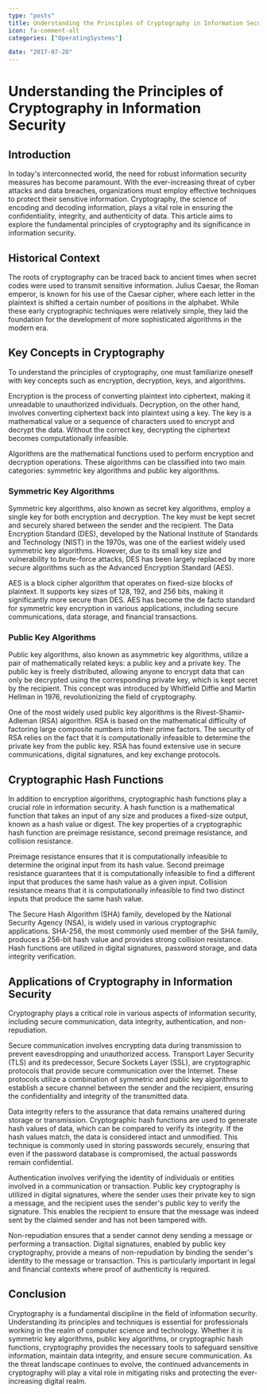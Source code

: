 ```yaml
---
type: "posts"
title: Understanding the Principles of Cryptography in Information Security
icon: fa-comment-alt
categories: ["OperatingSystems"]

date: "2017-07-28"
---
```




# Understanding the Principles of Cryptography in Information Security

## Introduction

In today's interconnected world, the need for robust information security measures has become paramount. With the ever-increasing threat of cyber attacks and data breaches, organizations must employ effective techniques to protect their sensitive information. Cryptography, the science of encoding and decoding information, plays a vital role in ensuring the confidentiality, integrity, and authenticity of data. This article aims to explore the fundamental principles of cryptography and its significance in information security.

## Historical Context

The roots of cryptography can be traced back to ancient times when secret codes were used to transmit sensitive information. Julius Caesar, the Roman emperor, is known for his use of the Caesar cipher, where each letter in the plaintext is shifted a certain number of positions in the alphabet. While these early cryptographic techniques were relatively simple, they laid the foundation for the development of more sophisticated algorithms in the modern era.

## Key Concepts in Cryptography

To understand the principles of cryptography, one must familiarize oneself with key concepts such as encryption, decryption, keys, and algorithms.

Encryption is the process of converting plaintext into ciphertext, making it unreadable to unauthorized individuals. Decryption, on the other hand, involves converting ciphertext back into plaintext using a key. The key is a mathematical value or a sequence of characters used to encrypt and decrypt the data. Without the correct key, decrypting the ciphertext becomes computationally infeasible.

Algorithms are the mathematical functions used to perform encryption and decryption operations. These algorithms can be classified into two main categories: symmetric key algorithms and public key algorithms.

### Symmetric Key Algorithms

Symmetric key algorithms, also known as secret key algorithms, employ a single key for both encryption and decryption. The key must be kept secret and securely shared between the sender and the recipient. The Data Encryption Standard (DES), developed by the National Institute of Standards and Technology (NIST) in the 1970s, was one of the earliest widely used symmetric key algorithms. However, due to its small key size and vulnerability to brute-force attacks, DES has been largely replaced by more secure algorithms such as the Advanced Encryption Standard (AES).

AES is a block cipher algorithm that operates on fixed-size blocks of plaintext. It supports key sizes of 128, 192, and 256 bits, making it significantly more secure than DES. AES has become the de facto standard for symmetric key encryption in various applications, including secure communications, data storage, and financial transactions.

### Public Key Algorithms

Public key algorithms, also known as asymmetric key algorithms, utilize a pair of mathematically related keys: a public key and a private key. The public key is freely distributed, allowing anyone to encrypt data that can only be decrypted using the corresponding private key, which is kept secret by the recipient. This concept was introduced by Whitfield Diffie and Martin Hellman in 1976, revolutionizing the field of cryptography.

One of the most widely used public key algorithms is the Rivest-Shamir-Adleman (RSA) algorithm. RSA is based on the mathematical difficulty of factoring large composite numbers into their prime factors. The security of RSA relies on the fact that it is computationally infeasible to determine the private key from the public key. RSA has found extensive use in secure communications, digital signatures, and key exchange protocols.

## Cryptographic Hash Functions

In addition to encryption algorithms, cryptographic hash functions play a crucial role in information security. A hash function is a mathematical function that takes an input of any size and produces a fixed-size output, known as a hash value or digest. The key properties of a cryptographic hash function are preimage resistance, second preimage resistance, and collision resistance.

Preimage resistance ensures that it is computationally infeasible to determine the original input from its hash value. Second preimage resistance guarantees that it is computationally infeasible to find a different input that produces the same hash value as a given input. Collision resistance means that it is computationally infeasible to find two distinct inputs that produce the same hash value.

The Secure Hash Algorithm (SHA) family, developed by the National Security Agency (NSA), is widely used in various cryptographic applications. SHA-256, the most commonly used member of the SHA family, produces a 256-bit hash value and provides strong collision resistance. Hash functions are utilized in digital signatures, password storage, and data integrity verification.

## Applications of Cryptography in Information Security

Cryptography plays a critical role in various aspects of information security, including secure communication, data integrity, authentication, and non-repudiation.

Secure communication involves encrypting data during transmission to prevent eavesdropping and unauthorized access. Transport Layer Security (TLS) and its predecessor, Secure Sockets Layer (SSL), are cryptographic protocols that provide secure communication over the Internet. These protocols utilize a combination of symmetric and public key algorithms to establish a secure channel between the sender and the recipient, ensuring the confidentiality and integrity of the transmitted data.

Data integrity refers to the assurance that data remains unaltered during storage or transmission. Cryptographic hash functions are used to generate hash values of data, which can be compared to verify its integrity. If the hash values match, the data is considered intact and unmodified. This technique is commonly used in storing passwords securely, ensuring that even if the password database is compromised, the actual passwords remain confidential.

Authentication involves verifying the identity of individuals or entities involved in a communication or transaction. Public key cryptography is utilized in digital signatures, where the sender uses their private key to sign a message, and the recipient uses the sender's public key to verify the signature. This enables the recipient to ensure that the message was indeed sent by the claimed sender and has not been tampered with.

Non-repudiation ensures that a sender cannot deny sending a message or performing a transaction. Digital signatures, enabled by public key cryptography, provide a means of non-repudiation by binding the sender's identity to the message or transaction. This is particularly important in legal and financial contexts where proof of authenticity is required.

## Conclusion

Cryptography is a fundamental discipline in the field of information security. Understanding its principles and techniques is essential for professionals working in the realm of computer science and technology. Whether it is symmetric key algorithms, public key algorithms, or cryptographic hash functions, cryptography provides the necessary tools to safeguard sensitive information, maintain data integrity, and ensure secure communication. As the threat landscape continues to evolve, the continued advancements in cryptography will play a vital role in mitigating risks and protecting the ever-increasing digital realm.